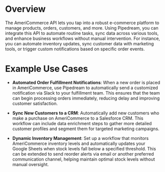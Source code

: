 # Overview

The AmeriCommerce API lets you tap into a robust e-commerce platform to manage products, orders, customers, and more. Using Pipedream, you can integrate this API to automate routine tasks, sync data across various tools, and enhance business workflows without manual intervention. For instance, you can automate inventory updates, sync customer data with marketing tools, or trigger custom notifications based on specific order events.

# Example Use Cases

- **Automated Order Fulfillment Notifications**: When a new order is placed in AmeriCommerce, use Pipedream to automatically send a customized notification via Slack to your fulfillment team. This ensures that the team can begin processing orders immediately, reducing delay and improving customer satisfaction.

- **Sync New Customers to a CRM**: Automatically add new customers who make a purchase on AmeriCommerce to a Salesforce CRM. This workflow can include data enrichment steps to gather more detailed customer profiles and segment them for targeted marketing campaigns.

- **Dynamic Inventory Management**: Set up a workflow that monitors AmeriCommerce inventory levels and automatically updates your Google Sheets when stock levels fall below a specified threshold. This can be extended to send reorder alerts via email or another preferred communication channel, helping maintain optimal stock levels without manual oversight.

